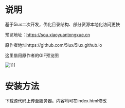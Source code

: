 # 说明
基于5iux二次开发，优化目录结构、部分资源本地化访问更快

预览地址：https://sou.xiaoyuantongxue.cn

原作者地址https://github.com/5iux/5iux.github.io

这里借用原作者的GIF预览图

![111](https://user-images.githubusercontent.com/85924672/232282663-a5b6d977-7bfb-47e3-96fb-70ac5af662df.gif)


# 安装方法
下载源代码上传至服务器。内容均可在index.html修改
